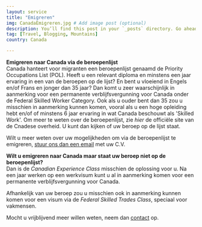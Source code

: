 ```yaml
---
layout: service
title: "Emigreren"
img: CanadaEmigreren.jpg # Add image post (optional)
description: You’ll find this post in your `_posts` directory. Go ahead and edit it and re-build the site to see your changes. # Add post description (optional)
tag: [Travel, Blogging, Mountains]
country: Canada

---
```

<strong>Emigreren naar Canada via de beroepenlijst</strong><br/>
Canada hanteert voor migranten een beroepenlijst genaamd de Priority Occupations List (POL). Heeft u een relevant diploma en minstens een jaar ervaring in een van de beroepen op de lijst? En bent u vloeiend in Engels en/of Frans en jonger dan 35 jaar? Dan komt u zeer waarschijnlijk in aanmerking voor een permanente verblijfsvergunning voor Canada onder de Federal Skilled Worker Category.
Ook als u ouder bent dan 35 zou u misschien in aanmerking kunnen komen, vooral als u een hoge opleiding hebt en/of of minstens 6 jaar ervaring in wat Canada beschouwt als 'Skilled Work'. Om meer te weten over de beroepenlijst, zie *hier* de officiële site van de Cnadese overheid. U kunt dan kijken of uw beroep op de lijst staat.

<p>Wilt u meer weten over uw mogelijkheden om via de beroepenlijst te emigreren, <a href="{{ site.baseurl }}/contact">stuur ons dan een email</a> met uw C.V.<p/>

<p><strong>Wilt u emigreren naar Canada maar staat uw beroep niet op de beroepenlijst?</strong><br/>
Dan is de <i>Canadian Experience Class</i> misschien de oplossing voor u. Na een jaar werken op een werkvisum kunt u al in aanmerking komen voor een permanente verblijfsvergunning voor Canada.

<p>Afhankelijk van uw beroep zou u misschien ook in aanmerking kunnen komen voor een visum via de <i>Federal Skilled Trades Class</i>, speciaal voor vakmensen.

<p>Mocht u vrijblijvend meer willen weten, neem dan <a href="{{ site.baseurl }}/contact">contact</a> op.

<p/>
